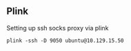 
## Plink

Setting up ssh socks proxy via plink
```cmd-session
plink -ssh -D 9050 ubuntu@10.129.15.50
```
